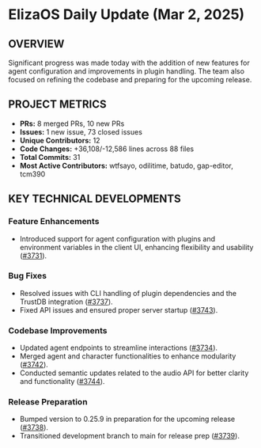 # ElizaOS Daily Update (Mar 2, 2025)

## OVERVIEW 
Significant progress was made today with the addition of new features for agent configuration and improvements in plugin handling. The team also focused on refining the codebase and preparing for the upcoming release.

## PROJECT METRICS
- **PRs:** 8 merged PRs, 10 new PRs
- **Issues:** 1 new issue, 73 closed issues
- **Unique Contributors:** 12
- **Code Changes:** +36,108/-12,586 lines across 88 files
- **Total Commits:** 31
- **Most Active Contributors:** wtfsayo, odilitime, batudo, gap-editor, tcm390

## KEY TECHNICAL DEVELOPMENTS

### Feature Enhancements
- Introduced support for agent configuration with plugins and environment variables in the client UI, enhancing flexibility and usability ([#3731](https://github.com/elizaos/eliza/pull/3731)).

### Bug Fixes
- Resolved issues with CLI handling of plugin dependencies and the TrustDB integration ([#3737](https://github.com/elizaos/eliza/pull/3737)).
- Fixed API issues and ensured proper server startup ([#3743](https://github.com/elizaos/eliza/pull/3743)).

### Codebase Improvements
- Updated agent endpoints to streamline interactions ([#3734](https://github.com/elizaos/eliza/pull/3734)).
- Merged agent and character functionalities to enhance modularity ([#3742](https://github.com/elizaos/eliza/pull/3742)).
- Conducted semantic updates related to the audio API for better clarity and functionality ([#3744](https://github.com/elizaos/eliza/pull/3744)).

### Release Preparation
- Bumped version to 0.25.9 in preparation for the upcoming release ([#3738](https://github.com/elizaos/eliza/pull/3738)).
- Transitioned development branch to main for release prep ([#3739](https://github.com/elizaos/eliza/pull/3739)).